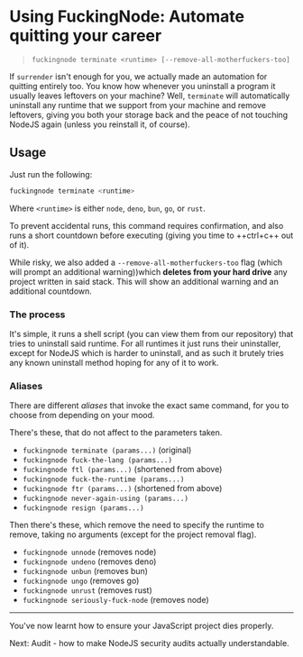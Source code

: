# Using FuckingNode: Automate quitting your career

> `fuckingnode terminate <runtime> [--remove-all-motherfuckers-too]`

If `surrender` isn't enough for you, we actually made an automation for quitting entirely too. You know how whenever you uninstall a program it usually leaves leftovers on your machine? Well, `terminate` will automatically uninstall any runtime that we support from your machine and remove leftovers, giving you both your storage back and the peace of not touching NodeJS again (unless you reinstall it, of course).

## Usage

Just run the following:

```bash
fuckingnode terminate <runtime>
```

Where `<runtime>` is either `node`, `deno`, `bun`, `go`, or `rust`.

To prevent accidental runs, this command requires confirmation, and also runs a short countdown before executing (giving you time to ++ctrl+c++ out of it).

While risky, we also added a `--remove-all-motherfuckers-too` flag (which will prompt an additional warning))which **deletes from your hard drive** any project written in said stack. This will show an additional warning and an additional countdown.

### The process

It's simple, it runs a shell script (you can view them from our repository) that tries to uninstall said runtime. For all runtimes it just runs their uninstaller, except for NodeJS which is harder to uninstall, and as such it brutely tries any known uninstall method hoping for any of it to work.

### Aliases

There are different _aliases_ that invoke the exact same command, for you to choose from depending on your mood.

There's these, that do not affect to the parameters taken.

- `fuckingnode terminate (params...)` (original)
- `fuckingnode fuck-the-lang (params...)`
- `fuckingnode ftl (params...)` (shortened from above)
- `fuckingnode fuck-the-runtime (params...)`
- `fuckingnode ftr (params...)` (shortened from above)
- `fuckingnode never-again-using (params...)`
- `fuckingnode resign (params...)`

Then there's these, which remove the need to specify the runtime to remove, taking no arguments (except for the project removal flag).

- `fuckingnode unnode` (removes node)
- `fuckingnode undeno` (removes deno)
- `fuckingnode unbun` (removes bun)
- `fuckingnode ungo` (removes go)
- `fuckingnode unrust` (removes rust)
- `fuckingnode seriously-fuck-node` (removes node)

---

You've now learnt how to ensure your JavaScript project dies properly.

Next: Audit - how to make NodeJS security audits actually understandable.
